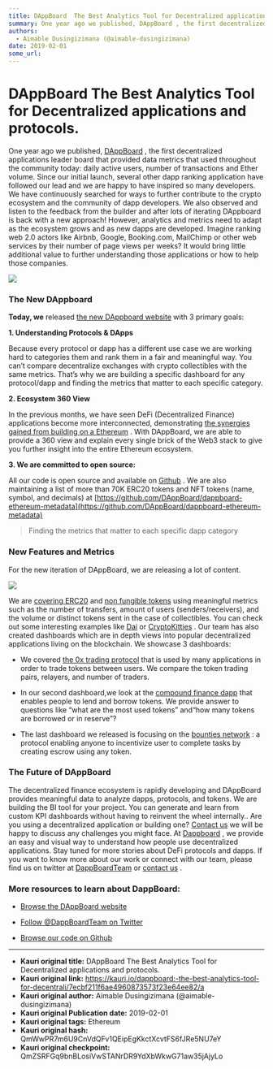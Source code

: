 ```yaml
---
title: DAppBoard  The Best Analytics Tool for Decentralized applications and protocols.
summary: One year ago we published, DAppBoard , the first decentralized applications leader board that provided data metrics that used throughout the community today- daily active users, number of transactions and Ether volume. Since our initial launch, several other dapp ranking application have followed our lead and we are happy to have inspired so many developers. We have continuously searched for ways to further contribute to the crypto ecosystem and the community of dapp developers. We also observed
authors:
  - Aimable Dusingizimana (@aimable-dusingizimana)
date: 2019-02-01
some_url: 
---
```


# DAppBoard  The Best Analytics Tool for Decentralized applications and protocols.


One year ago we published, 
[DAppBoard](https://medium.com/@dappboardTeam)
 , the first decentralized applications leader board that provided data metrics that used throughout the community today: daily active users, number of transactions and Ether volume. Since our initial launch, several other dapp ranking application have followed our lead and we are happy to have inspired so many developers.
We have continuously searched for ways to further contribute to the crypto ecosystem and the community of dapp developers. We also observed and listen to the feedback from the builder and after lots of iterating DAppboard is back with a new approach!
However, analytics and metrics need to adapt as the ecosystem grows and as new dapps are developed. Imagine ranking web 2.0 actors like Airbnb, Google, Booking.com, MailChimp or other web services by their number of page views per weeks? It would bring little additional value to further understanding those applications or how to help those companies.

![](https://ipfs.infura.io/ipfs/QmevPaCywxB4xgvcB31eoNApb9jJABww6xgrc4XZMxsRwr)


### The New DAppboard
 
**Today, we**
 released 
[the new DAppboard website](https://dappboard.com)
 with 3 primary goals:
 
**1. Understanding Protocols & DApps**
 
Because every protocol or dapp has a different use case we are working hard to categories them and rank them in a fair and meaningful way. You can’t compare decentralize exchanges with crypto collectibles with the same metrics. That’s why we are building a specific dashboard for any protocol/dapp and finding the metrics that matter to each specific category.
 
**2. Ecosystem 360 View**
 
In the previous months, we have seen DeFi (Decentralized Finance) applications become more interconnected, demonstrating 
[the synergies gained from building on a Ethereum](https://medium.com/swlh/the-synergies-gained-from-building-on-ethereums-decentralized-app-ecosystem-22a709a675d2)
 . With DAppBoard, we are able to provide a 360 view and explain every single brick of the Web3 stack to give you further insight into the entire Ethereum ecosystem.
 
**3. We are committed to open source:**
 
All our code is open source and available on 
[Github](https://github.com/DAppBoard)
 . We are also maintaining a list of more than 70K ERC20 tokens and NFT tokens (name, symbol, and decimals) at 
[https://github.com/DAppBoard/dappboard-ethereum-metadata](https://github.com/DAppBoard/dappboard-ethereum-metadata)
 
> Finding the metrics that matter to each specific dapp category


### New Features and Metrics
For the new iteration of DAppBoard, we are releasing a lot of content.

![](https://ipfs.infura.io/ipfs/QmUgQa3tRfvs68hCwzLjGoTrsdB6Xyv4MdYJ69eQ6dc6Mw)

We are 
[covering ERC20](https://dappboard.com/tokens)
 and 
[non fungible tokens](https://dappboard.com/nfts)
 using meaningful metrics such as the number of transfers, amount of users (senders/receivers), and the volume or distinct tokens sent in the case of collectibles. You can check out some interesting examples like 
[Dai](https://dappboard.com/contract/89d24a6b4ccb1b6faa2625fe562bdd9a23260359/token)
 or 
[CryptoKitties](https://dappboard.com/contract/06012c8cf97bead5deae237070f9587f8e7a266d/token)
 .
Our team has also created dashboards which are in depth views into popular decentralized applications living on the blockchain. We showcase 3 dashboards:



 * We covered [the 0x trading protocol](https://dappboard.com/dapp/0x) that is used by many applications in order to trade tokens between users. We compare the token trading pairs, relayers, and number of traders.

 * In our second dashboard,we look at the [compound finance dapp](https://dappboard.com/dapp/compound) that enables people to lend and borrow tokens. We provide answer to questions like “what are the most used tokens” and“how many tokens are borrowed or in reserve”?

 * The last dashboard we released is focusing on the [bounties network](https://dappboard.com/dapp/bounties) : a protocol enabling anyone to incentivize user to complete tasks by creating escrow using any token.

### The Future of DAppBoard
The decentralized finance ecosystem is rapidly developing and DAppBoard provides meaningful data to analyze dapps, protocols, and tokens. We are building the BI tool for your project. You can generate and learn from custom KPI dashboards without having to reinvent the wheel internally..
Are you using a decentralized application or building one? 
[Contact us](https://dappboard.com/contact)
 we will be happy to discuss any challenges you might face.
At 
[Dappboard](http://dappboard.com/)
 , we provide an easy and visual way to understand how people use decentralized applications. Stay tuned for more stories about DeFi protocols and dapps. If you want to know more about our work or connect with our team, please find us on twitter at 
[DappBoardTeam](https://twitter.com/DappBoardTeam)
 or 
[contact us](https://dappboard.com/contact)
 .

### More resources to learn about DappBoard:



 *  [Browse the DAppBoard website](https://dappboard.com) 

 *  [Follow @DappBoardTeam on Twitter](https://twitter.com/dappboardteam) 

 *  [Browse our code on Github](https://github.com/DAppBoard) 



---

- **Kauri original title:** DAppBoard  The Best Analytics Tool for Decentralized applications and protocols.
- **Kauri original link:** https://kauri.io/dappboard:-the-best-analytics-tool-for-decentrali/7ecbf211f6ae4960873573f23e64ee82/a
- **Kauri original author:** Aimable Dusingizimana (@aimable-dusingizimana)
- **Kauri original Publication date:** 2019-02-01
- **Kauri original tags:** Ethereum
- **Kauri original hash:** QmWwPR7m6U9CnVdQFv1QEipEgKkctXcvtFS6fJRe5NU7eY
- **Kauri original checkpoint:** QmZSRFGq9bnBLosiVwSTANrDR9YdXbWkwG71aw35jAjyLo



